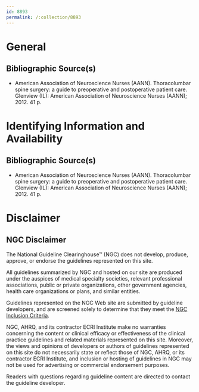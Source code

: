 ```yaml
---
id: 8893
permalink: /:collection/8893
---
```


# General

## Bibliographic Source(s)

- American Association of Neuroscience Nurses (AANN). Thoracolumbar spine surgery: a guide to preoperative and postoperative patient care. Glenview (IL): American Association of Neuroscience Nurses (AANN); 2012. 41 p.

# Identifying Information and Availability

## Bibliographic Source(s)

- American Association of Neuroscience Nurses (AANN). Thoracolumbar spine surgery: a guide to preoperative and postoperative patient care. Glenview (IL): American Association of Neuroscience Nurses (AANN); 2012. 41 p.

# Disclaimer

## NGC Disclaimer

The National Guideline Clearinghouse™ (NGC) does not develop, produce, approve, or endorse the guidelines represented on this site.

All guidelines summarized by NGC and hosted on our site are produced under the auspices of medical specialty societies, relevant professional associations, public or private organizations, other government agencies, health care organizations or plans, and similar entities.

Guidelines represented on the NGC Web site are submitted by guideline developers, and are screened solely to determine that they meet the [NGC Inclusion Criteria](/help-and-about/summaries/inclusion-criteria).

NGC, AHRQ, and its contractor ECRI Institute make no warranties concerning the content or clinical efficacy or effectiveness of the clinical practice guidelines and related materials represented on this site. Moreover, the views and opinions of developers or authors of guidelines represented on this site do not necessarily state or reflect those of NGC, AHRQ, or its contractor ECRI Institute, and inclusion or hosting of guidelines in NGC may not be used for advertising or commercial endorsement purposes.

Readers with questions regarding guideline content are directed to contact the guideline developer.

